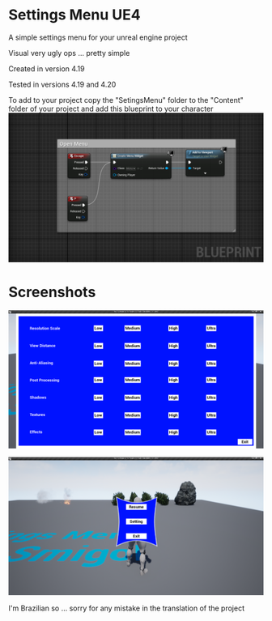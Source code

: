 # Settings Menu UE4

A simple settings menu for your unreal engine project


Visual very ugly ops ... pretty simple

Created in version 4.19

Tested in versions 4.19 and 4.20




To add to your project copy the "SetingsMenu" folder to the "Content" folder of your project and add this blueprint to your character
![1](/Screenshots/Screenshot1.png)


# Screenshots

![2](/Screenshots/Screenshot2.png)

![3](/Screenshots/Screenshot3.png)



I'm Brazilian so ... sorry for any mistake in the translation of the project

